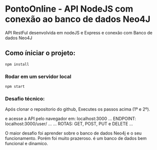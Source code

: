 # PontoOnline - API NodeJS com conexão ao banco de dados Neo4J

API RestFul desenvolvida em nodeJS e Express e conexão com Banco de dados Neo4J

## Como íniciar o projeto:
```
npm install
```

### Rodar em um servidor local
```
npm start
```

### Desafio técnico:
Após clonar o repositorio do github, 
Executes os passos acima (1º e 2º).

e acesse a API pelo navegador em: localhost:3000
...
ENDPOINT: localhost:3000/user/
...
...
ROTAS: GET, POST, PUT e DELETE
...

O maior desafio foi aprender sobre o banco de dados Neo4j e o seu
funcionamento. 
Porém foi muito prazeroso. é um banco de dados bem funcional e dinamico. 
